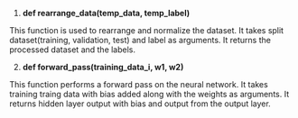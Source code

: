 1. **def rearrange_data(temp_data, temp_label)**

This function is used to rearrange and normalize the dataset. It takes split dataset(training, validation, test) and label as arguments. It returns the processed dataset and the labels.

2. **def forward_pass(training_data_i, w1, w2)**

This function performs a forward pass on the neural network. It takes training traing data with bias added along with the weights as arguments. It returns hidden layer output with bias and output from the output layer.
